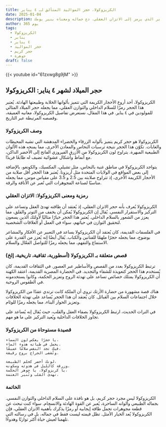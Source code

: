 ```yaml
---
title: الكريزوكولا، حجر المواليد المتألق لـ ٤ يناير
date: 2025-01-04
description: اشعر بأهمية الكريزوكولا، حجر المواليد لـ ٤ يناير الذي يرمز إلى الاتزان العقلي. دع جماله ومعناه ينير يومك.
author: 365 يوم
tags:
  - الكريزوكولا
  - يناير
  - ٤ يناير
  - حجر المواليد
  - حجر كريم
  - جوهرة
draft: false
---
```


{{< youtube id="61zxwg8g9jM" >}}

## حجر الميلاد لشهر ٤ يناير: الكريزوكولا

الكريزوكولا، أحد أروع الأحجار الكريمة التي تتميز بألوانها الخلابة وطبيعتها الهادئة. يُعتبر هذا الحجر رمزًا للسلام الداخلي والتوازن العقلي، مما يجعله حجر الميلاد المثالي للمولودين في ٤ يناير. في هذا المقال، نستعرض تفاصيل الكريزوكولا، معانيه العميقة، وقصصه المرتبطة عبر التاريخ.

### وصف الكريزوكولا

الكريزوكولا هو حجر كريم يتميز بألوانه الزرقاء والخضراء المدهشة التي تشبه المحيطات والغابات. تكوّن هذا الحجر نتيجة ترسبات النحاس والمعادن الأخرى، مما يمنحه هذه الألوان الطبيعية المبهرة. يتراوح لون الكريزوكولا من الأزرق الفيروزي الفاتح إلى الأخضر الداكن، مع أنماط وأشكال عشوائية تضيف له طابعًا فريدًا.

يتواجد الكريزوكولا في مناطق غنية بالنحاس، مثل تشيلي، المكسيك، والكونغو، بالإضافة إلى بعض المواقع في الولايات المتحدة مثل أريزونا. يُعتبر هذا الحجر أقل صلابة من الأحجار الكريمة الأخرى، إذ تتراوح صلابته بين 2.5 و 3.5 على مقياس موس، مما يجعله مناسبًا لصناعة المجوهرات التي تُعبر عن الأناقة والرقة.

### رمزية ومعنى الكريزوكولا: الاتزان العقلي

الكريزوكولا يُعرف بأنه حجر الاتزان العقلي، إذ يُعتقد أن طاقته تهدئ العقل وتساعد على التركيز والاستقرار النفسي. يُقال إن الكريزوكولا يُمكن أن يخفف من التوتر والقلق، مما يعزز من الشعور بالسلام الداخلي. يُعتبر هذا الحجر خيارًا مثاليًا لأولئك الذين يسعون لتحقيق التوازن في حياتهم، سواء في العمل أو العلاقات الشخصية.

في الفلسفات القديمة، كان يُعتقد أن الكريزوكولا يساعد في التعبير عن الأفكار والمشاعر بوضوح، مما يجعله حجرًا ملهمًا للفنانين والكتاب. يُقال أيضًا إنه يُعزز من القدرة على الاستماع والتفهم، مما يجعله رمزًا للتواصل الفعّال والسلام.

### قصص متعلقة بـ الكريزوكولا (أسطورية، ثقافية، تاريخية، إلخ)

ترتبط الكريزوكولا بعدد من القصص والأساطير عبر العصور. في الثقافات القديمة، كان يُستخدم هذا الحجر كتعويذة للشفاء والتجديد. في الحضارة المصرية القديمة، اعتقد الكهنة أن الكريزوكولا يمتلك خصائص تساعد على تهدئة الروح وتعزيز الحكمة، وكانوا يستخدمونه في الطقوس الروحية.

هناك قصة مشهورة من حضارة الأزتك تروي أن الملكة كانت ترتدي عقدًا من الكريزوكولا خلال اجتماعات السلام بين القبائل. كان يُعتقد أن هذا الحجر يُساعد على تهدئة الخلافات وتعزيز الحوار البناء، مما يجعله رمزًا للوئام.

في التراث الحديث، ارتبط الكريزوكولا بصفاء العقل والقلب، حيث يُقال إنه يُساعد على تجاوز الخلافات الداخلية ويُعيد التركيز على ما هو مهم.

### قصيدة مستوحاة من الكريزوكولا

```
يا حجرًا يعكس لون السماء،
يحمل في طياته هدوء الماء.
فيك تجد النفس سلامًا عميقًا،
وتُشفى الجراح بروح رقيقة.

لونك أخضر كحلم الطبيعة،
وزرقة كالليل في هدوئه وسكونه.
يا كريزوكولا، يا جوهر الحكمة،
تهدئ القلب وتُنير العتمة.
```

### الخاتمة

الكريزوكولا ليس مجرد حجر كريم، بل هو نافذة على السلام الداخلي والتوازن النفسي. بجماله الطبيعي وألوانه الساحرة، يُعبر عن القوة الهادئة والانسجام. سواء كنت تبحث عن قطعة مجوهرات تحمل طاقة إيجابية أو رمزًا يذكرك بأهمية الاتزان العقلي، فإن الكريزوكولا يُعد الخيار الأمثل. تظل قيمته ليست فقط في جماله، بل في رسالته التي تلهمنا لعيش حياة أكثر توازنًا وهدوءًا.